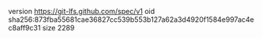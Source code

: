 version https://git-lfs.github.com/spec/v1
oid sha256:873fba55681cae36827cc539b553b127a62a3d4920f1584e997ac4ec8aff9c31
size 2289
